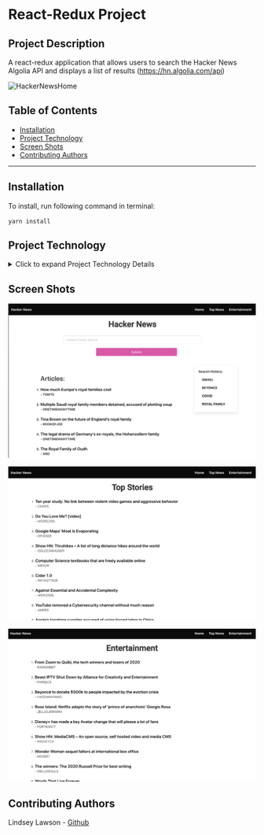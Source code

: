 # React-Redux Project

## Project Description


A react-redux application that allows users to search the Hacker News Algolia API and displays a list of results (https://hn.algolia.com/api)

![HackerNewsHome]()

## Table of Contents
  * [Installation](#installation)
  * [Project Technology](#project-technology)
  * [Screen Shots](#screen-shots)
  * [Contributing Authors](#contributing-authors)

----
## Installation
To install, run following command in terminal:
```
yarn install
```

## Project Technology
<details>
    <summary markdown="span">Click to expand Project Technology Details</summary>

Languages
- HTML
- CSS
- Javascript


Libraries
- [React](jhttps://reactjs.org/)
- [React-Redux](https://react-redux.js.org/)
- [Redux.js](https://redux.js.org/)
- [Redux DevTools Extension](https://www.npmjs.com/package/redux-devtools-extension)
- [Redux-Thunk](https://www.npmjs.com/package/redux-thunk)
- [React-Router-Dom](https://reactrouter.com/web/guides/quick-start)
- [Node-Sass](https://sass-lang.com/)


CSS Framework
- [Bulma](https://bulma.io/)



</details>

## Screen Shots
![HackerNewsHome](https://github.com/lynseahoss/ReduxProject/blob/main/public/images/hnHome.png?raw=true)


![HackerNewsTop](https://github.com/lynseahoss/ReduxProject/blob/main/public/images/hnTop.png?raw=true)


![HackerNewsEnt](https://github.com/lynseahoss/ReduxProject/blob/main/public/images/hnEnt.png?raw=true)


## Contributing Authors
Lindsey Lawson - [Github](https://github.com/lynseahoss)



